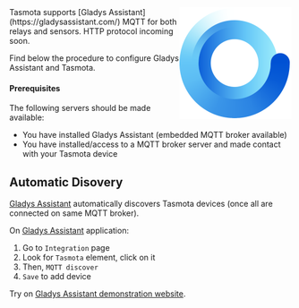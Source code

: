 <img src="../_media/logo/gladys.png" title="Gladys Assistant" style="float:right"/>
Tasmota supports [Gladys Assistant](https://gladysassistant.com/) MQTT for both relays and sensors.
HTTP protocol incoming soon.

Find below the procedure to configure Gladys Assistant and Tasmota.

#### Prerequisites
The following servers should be made available:

- You have installed Gladys Assistant (embedded MQTT broker available)
- You have installed/access to a MQTT broker server and made contact with your Tasmota device

## Automatic Disovery

[Gladys Assistant](https://gladysassistant.com/) automatically discovers Tasmota devices (once all are connected on same MQTT broker).

On [Gladys Assistant](https://gladysassistant.com/) application:

1. Go to `Integration` page
2. Look for `Tasmota` element, click on it
3. Then, `MQTT discover`
4. `Save` to add device

Try on [Gladys Assistant demonstration website](https://demo.gladysassistant.com/).
